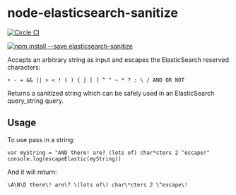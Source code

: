 node-elasticsearch-sanitize
===========================

[![Circle CI](https://circleci.com/gh/lanetix/node-elasticsearch-sanitize.svg?style=svg)](https://circleci.com/gh/lanetix/node-elasticsearch-sanitize)

[![npm install --save elasticsearch-sanitize](https://nodei.co/npm/elasticsearch-sanitize.png)](https://npmjs.org/package/elasticsearch-sanitize)

Accepts an arbitrary string as input and escapes the ElasticSearch reserved characters:
```
+ - = && || > < ! ( ) { } [ ] ^ " ~ * ? : \ / AND OR NOT
```
Returns a sanitized string which can be safely used in an ElasticSearch query_string query.

Usage
-----

To use pass in a string:  
```
var myString = "AND there! are? (lots of) char*cters 2 ^escape!"
console.log(escapeElastic(myString))
```
And it will return:  
```
\A\N\D there\! are\? \(lots of\) char\*cters 2 \^escape\!
```
